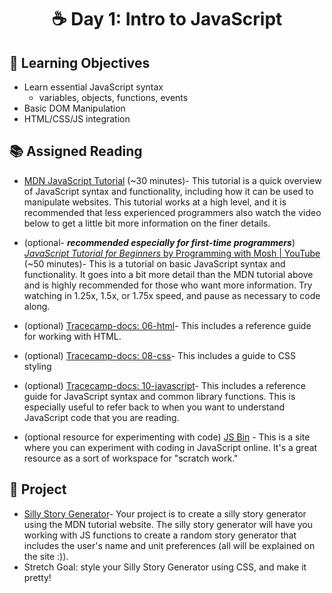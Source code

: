 <h1 align="center">
   ☕ Day 1: Intro to JavaScript
</h1>

## 🎯 Learning Objectives
- Learn essential JavaScript syntax
    - variables, objects, functions, events
- Basic DOM Manipulation
- HTML/CSS/JS integration

## 📚 Assigned Reading
- [MDN JavaScript Tutorial](https://developer.mozilla.org/en-US/docs/Learn/Getting_started_with_the_web/JavaScript_basics) (~30 minutes)- This tutorial is a quick overview of JavaScript syntax and functionality, including how it can be used to manipulate websites. This tutorial works at a high level, and it is recommended that less experienced programmers also watch the video below to get a little bit more information on the finer details.


- (optional- ***recommended especially for first-time programmers***) [*JavaScript Tutorial for Beginners* by Programming with Mosh | YouTube](https://www.youtube.com/watch?v=W6NZfCO5SIk) (~50 minutes)- This is a tutorial on basic JavaScript syntax and functionality. It goes into a bit more detail than the MDN tutorial above and is highly recommended for those who want more information. Try watching in 1.25x, 1.5x, or 1.75x speed, and pause as necessary to code along.
- (optional) [Tracecamp-docs: 06-html](https://github.com/ClemsonTRACE/tracecamp-summer-2021/blob/main/tracecamp-docs/06-html.md)- This includes a reference guide for working with HTML.
- (optional) [Tracecamp-docs: 08-css](https://github.com/ClemsonTRACE/tracecamp-summer-2021/blob/main/tracecamp-docs/08-css.md)- This includes a guide to CSS styling
- (optional) [Tracecamp-docs: 10-javascript](https://github.com/ClemsonTRACE/tracecamp-summer-2021/blob/main/tracecamp-docs/10-javascript.md)- This includes a reference guide for JavaScript syntax and common library functions. This is especially useful to refer back to when you want to understand JavaScript code that you are reading.
- (optional resource for experimenting with code) [JS Bin](https://jsbin.com/?html,output) - This is a site where you can experiment with coding in JavaScript online. It's a great resource as a sort of workspace for "scratch work."

## 📔 Project
- [Silly Story Generator](https://developer.mozilla.org/en-US/docs/Learn/JavaScript/First_steps/Silly_story_generator)- Your project is to create a silly story generator using the MDN tutorial website. The silly story generator will have you working with JS functions to create a random story generator that includes the user's name and unit preferences (all will be explained on the site :)).
- Stretch Goal: style your Silly Story Generator using CSS, and make it pretty!
